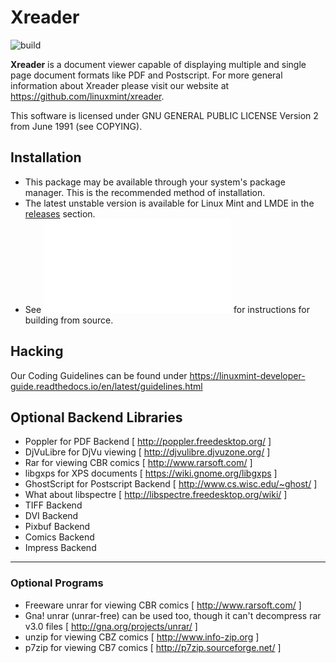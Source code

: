 # Xreader 
![build](https://github.com/linuxmint/xreader/actions/workflows/build.yaml/badge.svg)

**Xreader** is a document viewer capable of displaying multiple and single page
document formats like PDF and Postscript. For more general information about
Xreader please visit our website at https://github.com/linuxmint/xreader.

This software is licensed under GNU GENERAL PUBLIC LICENSE Version 2 from June
1991 (see COPYING).

## Installation

- This package may be available through your system's package manager. This is the recommended method of installation.
- The latest unstable version is available for Linux Mint and LMDE in the [releases](https://github.com/linuxmint/xreader/releases) section.
- See ![INSTALL](INSTALL.md) for instructions for building from source.

## Hacking

Our Coding Guidelines can be found under
https://linuxmint-developer-guide.readthedocs.io/en/latest/guidelines.html


## Optional Backend Libraries

- Poppler for PDF Backend [ http://poppler.freedesktop.org/ ]
- DjVuLibre for DjVu viewing [ http://djvulibre.djvuzone.org/ ]
- Rar for viewing CBR comics [ http://www.rarsoft.com/ ]
- libgxps for XPS documents [ https://wiki.gnome.org/libgxps ]
- GhostScript for Postscript Backend [ http://www.cs.wisc.edu/~ghost/ ]
- What about libspectre [ http://libspectre.freedesktop.org/wiki/ ]
- TIFF Backend
- DVI Backend
- Pixbuf Backend
- Comics Backend
- Impress Backend

-----
### Optional Programs
- Freeware unrar for viewing CBR comics [ http://www.rarsoft.com/ ]
- Gna! unrar (unrar-free) can be used too, though it can't decompress rar v3.0
  files [ http://gna.org/projects/unrar/ ]
- unzip for viewing CBZ comics [ http://www.info-zip.org ]
- p7zip for viewing CB7 comics [ http://p7zip.sourceforge.net/ ]
